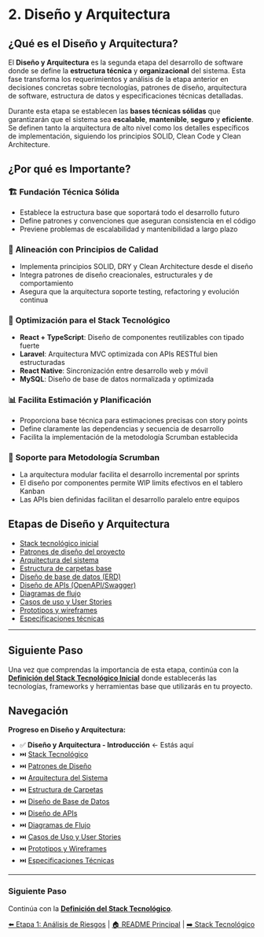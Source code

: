 # 2. Diseño y Arquitectura

## ¿Qué es el Diseño y Arquitectura?

El **Diseño y Arquitectura** es la segunda etapa del desarrollo de software
donde se define la **estructura técnica** y **organizacional** del sistema. Esta
fase transforma los requerimientos y análisis de la etapa anterior en decisiones
concretas sobre tecnologías, patrones de diseño, arquitectura de software,
estructura de datos y especificaciones técnicas detalladas.

Durante esta etapa se establecen las **bases técnicas sólidas** que garantizarán
que el sistema sea **escalable**, **mantenible**, **seguro** y **eficiente**. Se
definen tanto la arquitectura de alto nivel como los detalles específicos de
implementación, siguiendo los principios SOLID, Clean Code y Clean Architecture.

## ¿Por qué es Importante?

### 🏗️ **Fundación Técnica Sólida**

- Establece la estructura base que soportará todo el desarrollo futuro
- Define patrones y convenciones que aseguran consistencia en el código
- Previene problemas de escalabilidad y mantenibilidad a largo plazo

### 🎯 **Alineación con Principios de Calidad**

- Implementa principios SOLID, DRY y Clean Architecture desde el diseño
- Integra patrones de diseño creacionales, estructurales y de comportamiento
- Asegura que la arquitectura soporte testing, refactoring y evolución continua

### 🚀 **Optimización para el Stack Tecnológico**

- **React + TypeScript**: Diseño de componentes reutilizables con tipado fuerte
- **Laravel**: Arquitectura MVC optimizada con APIs RESTful bien estructuradas
- **React Native**: Sincronización entre desarrollo web y móvil
- **MySQL**: Diseño de base de datos normalizada y optimizada

### 📊 **Facilita Estimación y Planificación**

- Proporciona base técnica para estimaciones precisas con story points
- Define claramente las dependencias y secuencia de desarrollo
- Facilita la implementación de la metodología Scrumban establecida

### 🔄 **Soporte para Metodología Scrumban**

- La arquitectura modular facilita el desarrollo incremental por sprints
- El diseño por componentes permite WIP limits efectivos en el tablero Kanban
- Las APIs bien definidas facilitan el desarrollo paralelo entre equipos

## Etapas de Diseño y Arquitectura

- [Stack tecnológico inicial](./stack-tecnologico.md)
- [Patrones de diseño del proyecto](./patrones-diseno.md)
- [Arquitectura del sistema](./arquitectura-sistema.md)
- [Estructura de carpetas base](./estructura-carpetas.md)
- [Diseño de base de datos (ERD)](./diseno-base-datos.md)
- [Diseño de APIs (OpenAPI/Swagger)](./diseno-apis.md)
- [Diagramas de flujo](./diagramas-flujo.md)
- [Casos de uso y User Stories](./casos-uso-user-stories.md)
- [Prototipos y wireframes](./prototipos-wireframes.md)
- [Especificaciones técnicas](./especificaciones-tecnicas.md)

---

## Siguiente Paso

Una vez que comprendas la importancia de esta etapa, continúa con la
[**Definición del Stack Tecnológico Inicial**](./stack-tecnologico.md) donde
establecerás las tecnologías, frameworks y herramientas base que utilizarás en
tu proyecto.

## Navegación

**Progreso en Diseño y Arquitectura:**

- ✅ **Diseño y Arquitectura - Introducción** ← Estás aquí
- ⏭️ [Stack Tecnológico](./stack-tecnologico.md)
- ⏭️ [Patrones de Diseño](./patrones-diseno.md)
- ⏭️ [Arquitectura del Sistema](./arquitectura-sistema.md)
- ⏭️ [Estructura de Carpetas](./estructura-carpetas.md)
- ⏭️ [Diseño de Base de Datos](./diseno-base-datos.md)
- ⏭️ [Diseño de APIs](./diseno-apis.md)
- ⏭️ [Diagramas de Flujo](./diagramas-flujo.md)
- ⏭️ [Casos de Uso y User Stories](./casos-uso-user-stories.md)
- ⏭️ [Prototipos y Wireframes](./prototipos-wireframes.md)
- ⏭️ [Especificaciones Técnicas](./especificaciones-tecnicas.md)

---

### Siguiente Paso

Continúa con la [**Definición del Stack Tecnológico**](./stack-tecnologico.md).

[⬅️ Etapa 1: Análisis de Riesgos](../step_01/analisis-riesgos.md) |
[🏠 README Principal](../../README.md) |
[➡️ Stack Tecnológico](./stack-tecnologico.md)
